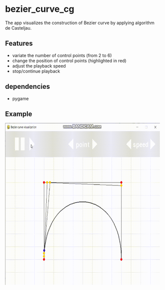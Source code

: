# bezier_curve_cg

The app visualizes the construction of Bezier curve by applying algorithm de Casteljau.

## Features
- variate the number of control points (from 2 to 6)
- change the position of control points (highlighted in red)
- adjust the playback speed
- stop/continue playback

## dependencies
- pygame

## Example
<img src="example.gif" width="750" height="525"/>
